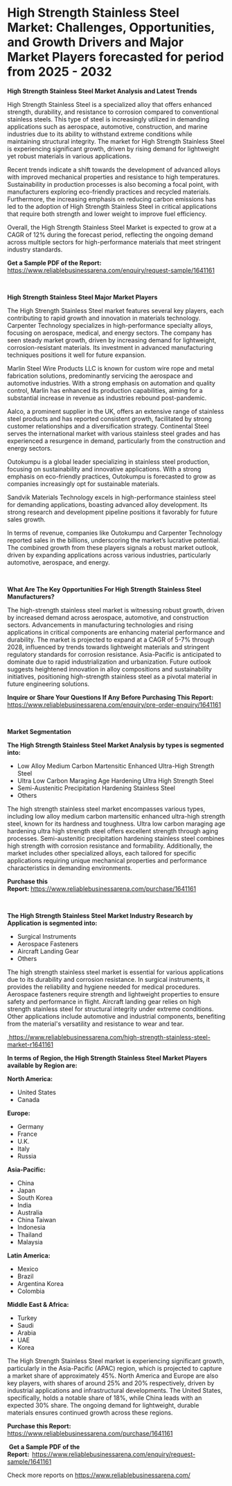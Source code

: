 <p><h1>High Strength Stainless Steel Market: Challenges, Opportunities, and Growth Drivers and Major Market Players forecasted for period from 2025 - 2032</h1></p><p><strong>High Strength Stainless Steel Market Analysis and Latest Trends</strong></p>
<p><p>High Strength Stainless Steel is a specialized alloy that offers enhanced strength, durability, and resistance to corrosion compared to conventional stainless steels. This type of steel is increasingly utilized in demanding applications such as aerospace, automotive, construction, and marine industries due to its ability to withstand extreme conditions while maintaining structural integrity. The market for High Strength Stainless Steel is experiencing significant growth, driven by rising demand for lightweight yet robust materials in various applications. </p><p>Recent trends indicate a shift towards the development of advanced alloys with improved mechanical properties and resistance to high temperatures. Sustainability in production processes is also becoming a focal point, with manufacturers exploring eco-friendly practices and recycled materials. Furthermore, the increasing emphasis on reducing carbon emissions has led to the adoption of High Strength Stainless Steel in critical applications that require both strength and lower weight to improve fuel efficiency. </p><p>Overall, the High Strength Stainless Steel Market is expected to grow at a CAGR of 12% during the forecast period, reflecting the ongoing demand across multiple sectors for high-performance materials that meet stringent industry standards.</p></p>
<p><strong>Get a Sample PDF of the Report:&nbsp;</strong> <a href="https://www.reliablebusinessarena.com/enquiry/request-sample/1641161?utm_campaign=3021&utm_medium=2&utm_source=Github&utm_content=ia&utm_term=02042025&utm_id=high-strength-stainless-steel">https://www.reliablebusinessarena.com/enquiry/request-sample/1641161</a></p>
<p>&nbsp;</p>
<p><strong>High Strength Stainless Steel Major Market Players</strong></p>
<p><p>The High Strength Stainless Steel market features several key players, each contributing to rapid growth and innovation in materials technology. Carpenter Technology specializes in high-performance specialty alloys, focusing on aerospace, medical, and energy sectors. The company has seen steady market growth, driven by increasing demand for lightweight, corrosion-resistant materials. Its investment in advanced manufacturing techniques positions it well for future expansion.</p><p>Marlin Steel Wire Products LLC is known for custom wire rope and metal fabrication solutions, predominantly servicing the aerospace and automotive industries. With a strong emphasis on automation and quality control, Marlin has enhanced its production capabilities, aiming for a substantial increase in revenue as industries rebound post-pandemic.</p><p>Aalco, a prominent supplier in the UK, offers an extensive range of stainless steel products and has reported consistent growth, facilitated by strong customer relationships and a diversification strategy. Continental Steel serves the international market with various stainless steel grades and has experienced a resurgence in demand, particularly from the construction and energy sectors.</p><p>Outokumpu is a global leader specializing in stainless steel production, focusing on sustainability and innovative applications. With a strong emphasis on eco-friendly practices, Outokumpu is forecasted to grow as companies increasingly opt for sustainable materials.</p><p>Sandvik Materials Technology excels in high-performance stainless steel for demanding applications, boasting advanced alloy development. Its strong research and development pipeline positions it favorably for future sales growth.</p><p>In terms of revenue, companies like Outokumpu and Carpenter Technology reported sales in the billions, underscoring the market’s lucrative potential. The combined growth from these players signals a robust market outlook, driven by expanding applications across various industries, particularly automotive, aerospace, and energy.</p></p>
<p>&nbsp;</p>
<p><strong>What Are The Key Opportunities For High Strength Stainless Steel Manufacturers?</strong></p>
<p><p>The high-strength stainless steel market is witnessing robust growth, driven by increased demand across aerospace, automotive, and construction sectors. Advancements in manufacturing technologies and rising applications in critical components are enhancing material performance and durability. The market is projected to expand at a CAGR of 5-7% through 2028, influenced by trends towards lightweight materials and stringent regulatory standards for corrosion resistance. Asia-Pacific is anticipated to dominate due to rapid industrialization and urbanization. Future outlook suggests heightened innovation in alloy compositions and sustainability initiatives, positioning high-strength stainless steel as a pivotal material in future engineering solutions.</p></p>
<p><strong>Inquire or Share Your Questions If Any Before Purchasing This Report:</strong> <a href="https://www.reliablebusinessarena.com/enquiry/pre-order-enquiry/1641161?utm_campaign=3021&utm_medium=2&utm_source=Github&utm_content=ia&utm_term=02042025&utm_id=high-strength-stainless-steel">https://www.reliablebusinessarena.com/enquiry/pre-order-enquiry/1641161</a></p>
<p>&nbsp;</p>
<p><strong>Market Segmentation</strong></p>
<p><strong>The High Strength Stainless Steel Market Analysis by types is segmented into:</strong></p>
<p><ul><li>Low Alloy Medium Carbon Martensitic Enhanced Ultra-High Strength Steel</li><li>Ultra Low Carbon Maraging Age Hardening Ultra High Strength Steel</li><li>Semi-Austenitic Precipitation Hardening Stainless Steel</li><li>Others</li></ul></p>
<p><p>The high strength stainless steel market encompasses various types, including low alloy medium carbon martensitic enhanced ultra-high strength steel, known for its hardness and toughness. Ultra low carbon maraging age hardening ultra high strength steel offers excellent strength through aging processes. Semi-austenitic precipitation hardening stainless steel combines high strength with corrosion resistance and formability. Additionally, the market includes other specialized alloys, each tailored for specific applications requiring unique mechanical properties and performance characteristics in demanding environments.</p></p>
<p><strong>Purchase this Report:&nbsp;</strong><a href="https://www.reliablebusinessarena.com/purchase/1641161?utm_campaign=3021&utm_medium=2&utm_source=Github&utm_content=ia&utm_term=02042025&utm_id=high-strength-stainless-steel">https://www.reliablebusinessarena.com/purchase/1641161</a></p>
<p>&nbsp;</p>
<p><strong>The High Strength Stainless Steel Market Industry Research by Application is segmented into:</strong></p>
<p><ul><li>Surgical Instruments</li><li>Aerospace Fasteners</li><li>Aircraft Landing Gear</li><li>Others</li></ul></p>
<p><p>The high strength stainless steel market is essential for various applications due to its durability and corrosion resistance. In surgical instruments, it provides the reliability and hygiene needed for medical procedures. Aerospace fasteners require strength and lightweight properties to ensure safety and performance in flight. Aircraft landing gear relies on high strength stainless steel for structural integrity under extreme conditions. Other applications include automotive and industrial components, benefiting from the material's versatility and resistance to wear and tear.</p></p>
<p><a href="https://www.reliablebusinessarena.com/high-strength-stainless-steel-market-r1641161?utm_campaign=3021&utm_medium=2&utm_source=Github&utm_content=ia&utm_term=02042025&utm_id=high-strength-stainless-steel">&nbsp;https://www.reliablebusinessarena.com/high-strength-stainless-steel-market-r1641161</a></p>
<p><strong>In terms of Region, the High Strength Stainless Steel Market Players available by Region are:</strong></p>
<p>
    <p> <strong> North America: </strong>
        <ul>
            <li>United States</li>
            <li>Canada</li>
        </ul>
        </p> 
    <p> <strong> Europe: </strong>
        <ul>
            <li>Germany</li>
            <li>France</li>
            <li>U.K.</li>
            <li>Italy</li>
            <li>Russia</li>
        </ul>
        </p> 
    <p> <strong> Asia-Pacific: </strong>
        <ul>
            <li>China</li>
            <li>Japan</li>
            <li>South Korea</li>
            <li>India</li>
            <li>Australia</li>
            <li>China Taiwan</li>
            <li>Indonesia</li>
            <li>Thailand</li>
            <li>Malaysia</li>
        </ul>
        </p> 
    <p> <strong> Latin America: </strong>
        <ul>
            <li>Mexico</li>
            <li>Brazil</li>
            <li>Argentina Korea</li>
            <li>Colombia</li>
        </ul>
        </p> 
    <p> <strong> Middle East & Africa: </strong>
        <ul>
            <li>Turkey</li>
            <li>Saudi</li>
            <li>Arabia</li>
            <li>UAE</li>
            <li>Korea</li>
        </ul>
    </p>
    </p>
<p><p>The High Strength Stainless Steel market is experiencing significant growth, particularly in the Asia-Pacific (APAC) region, which is projected to capture a market share of approximately 45%. North America and Europe are also key players, with shares of around 25% and 20% respectively, driven by industrial applications and infrastructural developments. The United States, specifically, holds a notable share of 18%, while China leads with an expected 30% share. The ongoing demand for lightweight, durable materials ensures continued growth across these regions.</p></p>
<p><strong>Purchase this Report: </strong><a href="https://www.reliablebusinessarena.com/purchase/1641161?utm_campaign=3021&utm_medium=2&utm_source=Github&utm_content=ia&utm_term=02042025&utm_id=high-strength-stainless-steel">https://www.reliablebusinessarena.com/purchase/1641161</a></p>
<p>&nbsp;<strong>Get a Sample PDF of the Report:&nbsp;&nbsp;</strong><a href="https://www.reliablebusinessarena.com/enquiry/request-sample/1641161?utm_campaign=3021&utm_medium=2&utm_source=Github&utm_content=ia&utm_term=02042025&utm_id=high-strength-stainless-steel">https://www.reliablebusinessarena.com/enquiry/request-sample/1641161</a></p>
<p><strong></strong></p>
<p>Check more reports on <a href="https://www.reliablebusinessarena.com/?utm_campaign=3021&utm_medium=2&utm_source=Github&utm_content=ia&utm_term=02042025&utm_id=high-strength-stainless-steel">https://www.reliablebusinessarena.com/</a></p>